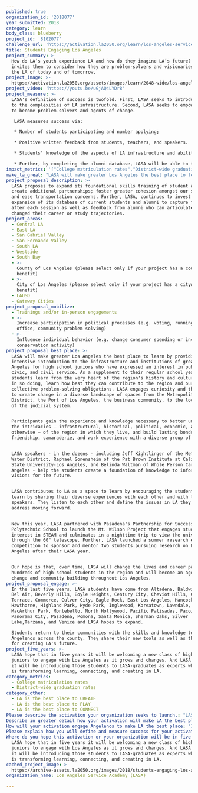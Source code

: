 ```yaml
---
published: true
organization_id: '2018077'
year_submitted: 2018
category: learn
body_class: blueberry
project_id: '8102077'
challenge_url: 'https://activation.la2050.org/learn/los-angeles-service-academy-lasa/'
title: Students Engaging Los Angeles
project_summary: >-
  How do LA’s youth experience LA and how do they imagine LA’s future? LASA
  invites them to consider how they are problem-solvers and visionaries of both
  the LA of today and of tomorrow.
project_image: >-
  https://activation.la2050.org/assets/images/learn/2048-wide/los-angeles-service-academy-lasa.jpg
project_video: 'https://youtu.be/uGjAQ4LYDr8'
project_measure: >-
  LASA's definition of success is twofold. First, LASA seeks to introduce youth
  to the complexities of LA infrastructure. Second, LASA seeks to empower youth
  to become problem-solvers and agents of change.

   LASA measures success via:

   * Number of students participating and number applying;

   * Positive written feedback from students, teachers, and speakers.

   * Students' knowledge of the aspects of LA infrastructure and ability to frame issues they plan to address moving forward;

   * Further, by completing the alumni database, LASA will be able to track, foster, and celebrate the change LASA graduates bring to LA in concrete terms.
impact_metrics: '["College matriculation rates","District-wide graduation rates"]'
make_la_great: "LASA will make greater Los Angeles the best place to learn by providing an intensive introduction to the infrastructure and institutions of greater Los Angeles for high school juniors who have expressed an interest in public, civic, and civil service. As a supplement to their regular school year, LASA students learn from the very heart of the region's history and culture, and, in so doing, learn how best they can contribute to the region and our collective problem-solving obligations. LASA engages curiosity and the desire to create change in a diverse landscape of spaces from the Metropolitan Water District, the Port of Los Angeles, the business community, to the local arms of the judicial system.\r\n\r\nParticipants gain the experience and knowledge necessary to better understand the intricacies — infrastructural, historical, political, economic, and otherwise — of the region in which they live, and build lasting bonds of friendship, camaraderie, and work experience with a diverse group of peers.\r\n\r\nLASA speakers - in the dozens - including Jeff Kightlinger of the Metropolitan Water District, Raphael Sonenshein of the Pat Brown Institute at California State University-Los Angeles, and Belinda Waltman of Whole Person Care Los Angeles - help the students create a foundation of knowledge to inform their visions for the future.\r\n\r\nLASA contributes to LA as a space to learn by encouraging the students to learn by sharing their diverse experiences with each other and with the speakers. They listen to each other and define the issues in LA they want to address moving forward.\r\n\r\nNew this year, LASA partnered with Pasadena's Partnership for Success and Polytechnic School to launch the Mt. Wilson Project that engages student interest in STEAM and culminates in a nighttime trip to view the universe through the 60\" telescope. Further, LASA launched a summer research essay competition to sponsor and mentor two students pursuing research on Los Angeles after their LASA year.\r\n\r\nOur hope is that, over time, LASA will change the lives and career paths of hundreds of high school students in the region and will become an agent of change and community building throughout Los Angeles."
project_proposal_description: >-
  LASA proposes to expand its foundational skills training of student activists;
  create additional partnerships; foster greater cohesion amongst our students
  and ease transportation concerns. Further, LASA, continues to invest in the
  expansion of its database of current students and alumni to capture feedback
  after each session as well as feedback from alumni who can articulate how LASA
  changed their career or study trajectories.
project_areas:
  - Central LA
  - East LA
  - San Gabriel Valley
  - San Fernando Valley
  - South LA
  - Westside
  - South Bay
  - >-
    County of Los Angeles (please select only if your project has a countywide
    benefit)
  - >-
    City of Los Angeles (please select only if your project has a citywide
    benefit)
  - LAUSD
  - Gateway Cities
project_proposal_mobilize:
  - Trainings and/or in-person engagements
  - >-
    Increase participation in political processes (e.g. voting, running for
    office, community problem solving)
  - >-
    Influence individual behavior (e.g. change consumer spending or increase
    conservation activity)
project_proposal_best_place: >-
  LASA will make greater Los Angeles the best place to learn by providing an
  intensive introduction to the infrastructure and institutions of greater Los
  Angeles for high school juniors who have expressed an interest in public,
  civic, and civil service. As a supplement to their regular school year, LASA
  students learn from the very heart of the region's history and culture, and,
  in so doing, learn how best they can contribute to the region and our
  collective problem-solving obligations. LASA engages curiosity and the desire
  to create change in a diverse landscape of spaces from the Metropolitan Water
  District, the Port of Los Angeles, the business community, to the local arms
  of the judicial system.


  Participants gain the experience and knowledge necessary to better understand
  the intricacies — infrastructural, historical, political, economic, and
  otherwise — of the region in which they live, and build lasting bonds of
  friendship, camaraderie, and work experience with a diverse group of peers.


  LASA speakers - in the dozens - including Jeff Kightlinger of the Metropolitan
  Water District, Raphael Sonenshein of the Pat Brown Institute at California
  State University-Los Angeles, and Belinda Waltman of Whole Person Care Los
  Angeles - help the students create a foundation of knowledge to inform their
  visions for the future.


  LASA contributes to LA as a space to learn by encouraging the students to
  learn by sharing their diverse experiences with each other and with the
  speakers. They listen to each other and define the issues in LA they want to
  address moving forward.


  New this year, LASA partnered with Pasadena's Partnership for Success and
  Polytechnic School to launch the Mt. Wilson Project that engages student
  interest in STEAM and culminates in a nighttime trip to view the universe
  through the 60" telescope. Further, LASA launched a summer research essay
  competition to sponsor and mentor two students pursuing research on Los
  Angeles after their LASA year.


  Our hope is that, over time, LASA will change the lives and career paths of
  hundreds of high school students in the region and will become an agent of
  change and community building throughout Los Angeles.
project_proposal_engage: >-
  In the last five years, LASA students have come from Altadena, Baldwin Hills,
  Bel Air, Beverly Hills, Boyle Heights, Century City, Cheviot Hills, City
  Terrace, Commerce, Culver City, Eagle Rock, East Los Angeles, Hancock Park,
  Hawthorne, Highland Park, Hyde Park, Inglewood, Koreatown, Lawndale, Lennox,
  MacArthur Park, Montebello, North Hollywood, Pacific Palisades, Pacoima,
  Panorama City, Pasadena, Pomona, Santa Monica, Sherman Oaks, Silver
  Lake,Tarzana, and Venice and LASA hopes to expand.

  Students return to their communities with the skills and knowledge to mobilize
  Angelenos across the county. They share their new tools as well as their hopes
  for creating LA's future.
project_five_years: >-
  LASA hope that in five years it will be welcoming a new class of high school
  juniors to engage with Los Angeles as it grows and changes. And LASA believes
  it will be introducing those students to LASA-graduates as experts whose work
  is transforming learning, connecting, and creating in LA.
category_metrics:
  - College matriculation rates
  - District-wide graduation rates
category_other:
  - LA is the best place to CREATE
  - LA is the best place to PLAY
  - LA is the best place to CONNECT
Please describe the activation your organization seeks to launch.: "LASA proposes to expand its foundational skills training of student activists; create additional partnerships; foster greater cohesion amongst our students and ease transportation concerns.  Further, LASA, continues to invest in the expansion of its database of current students and\r\nalumni to capture feedback after each session as well as feedback from alumni who can articulate\r\nhow LASA changed their career or study trajectories."
Describe in greater detail how your activation will make LA the best place?: "LASA will make greater Los Angeles the\r\nbest place to learn by providing an intensive introduction to the infrastructure and institutions of greater Los Angeles for high school juniors who have expressed an interest in public, civic, and civil service. As a supplement to their regular school year, LASA students learn from the very heart of the region's history and culture,\r\nand, in so doing, learn how best they can contribute to the region and our collective problem-solving obligations.\r\n\r\nLASA engages curiosity and the desire to create change in a diverse landscape of spaces from the Metropolitan Water District, the Port of Los Angeles, the business community, to the local arms of the judicial system.\r\n\r\nParticipants gain the experience and knowledge necessary to better understand the intricacies —\r\ninfrastructural, historical, political, economic, and otherwise — of the region in which they live, and\r\nbuild lasting bonds of friendship, camaraderie, and work experience with a diverse group of peers.\r\n\r\nLASA speakers - in the dozens - including Jeff Kightlinger of the Metropolitan Water District, Raphael Sonenshein of the Pat Brown\r\nInstitute at California State University-Los Angeles, and Belinda Waltman of Whole Person Care Los Angeles - help the students create a foundation of knowledge to inform their visions for the future.\r\n\r\nLASA contributes to LA as a space to learn by encouraging the students to learn by sharing their diverse experiences with each other and with the speakers. They listen to each other and define the issues in LA they want to address moving forward.\r\n\r\nNew this year, LASA partnered with Pasadena's Partnership for Success and Polytechnic School to launch the Mt. Wilson Project that engages student interest in STEAM and culminates in a nighttime trip to view the universe through the 60\" telescope. Further, LASA launched a summer research essay competition to sponsor and mentor two students pursuing research on Los Angeles after their LASA year.\r\n\r\nOur hope is that, over time, LASA will change the lives and career paths of hundreds of high\r\nschool students in the region and will become an agent of change and community building\r\nthroughout Los Angeles."
How will your activation engage Angelenos to make LA the best place: "In the last five years, LASA students have come from Altadena, Baldwin Hills, Bel Air, Beverly\r\nHills, Boyle Heights, Century City, Cheviot Hills, City Terrace, Commerce, Culver City, Eagle\r\nRock, East Los Angeles, Hancock Park, Hawthorne, Highland Park, Hyde Park, Inglewood, Koreatown, Lawndale, Lennox, MacArthur Park, Montebello, North Hollywood, Pacific Palisades, Pacoima, Panorama City, Pasadena, Pomona, Santa Monica, Sherman Oaks, Silver Lake,Tarzana, and Venice and LASA hopes to expand.\r\n\r\nStudents return to their communities with the skills and knowledge to mobilize Angelenos across the county. They share their new tools as well as their hopes for creating LA's future."
Please explain how you will define and measure success for your activation.: "LASA's definition of success is twofold. First, LASA seeks to introduce youth to the complexities of LA infrastructure. Second, LASA seeks to empower youth to become problem-solvers and agents of change.\r\nLASA measures success via:\r\n* Number of students participating and number applying;\r\n* Positive written feedback from students, teachers, and speakers.\r\n* Students' knowledge of the aspects of LA infrastructure and ability to frame issues they plan to address moving forward;\r\n* Further, by completing the alumni database, LASA will be able to track, foster, and celebrate the change LASA graduates bring to LA in concrete terms."
Where do you hope this activation or your organization will be in five years?: >-
  LASA hope that in five years it will be welcoming a new class of high school
  juniors to engage with Los Angeles as it grows and changes. And LASA believes
  it will be introducing those students to LASA-graduates as experts whose work
  is transforming learning, connecting, and creating in LA.
cached_project_image: >-
  https://archive-assets.la2050.org/images/2018/students-engaging-los-angeles/activation.la2050.org/assets/images/learn/2048-wide/los-angeles-service-academy-lasa.jpg
organization_name: Los Angeles Service Academy (LASA)

---
```

